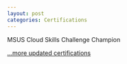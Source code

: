 ```yaml
---
layout: post
categories: Certifications
---
```

MSUS Cloud Skills Challenge Champion

<div data-iframe-width="150" data-iframe-height="270" data-share-badge-id="9ee6d327-7c43-4b0a-972d-1002a2ee952e" data-share-badge-host="https://www.credly.com"></div><script type="text/javascript" async src="//cdn.credly.com/assets/utilities/embed.js"></script>

[...more updated certifications](https://www.credly.com/users/kam-salisbury/badges)
